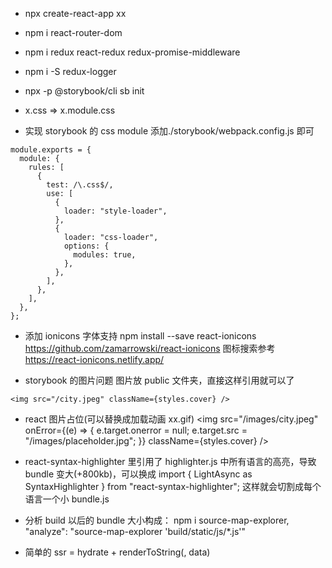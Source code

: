 - npx create-react-app xx
- npm i react-router-dom
- npm i redux react-redux redux-promise-middleware
- npm i -S redux-logger

- npx -p @storybook/cli sb init
- x.css => x.module.css

- 实现 storybook 的 css module
  添加./storybook/webpack.config.js 即可

```
module.exports = {
  module: {
    rules: [
      {
        test: /\.css$/,
        use: [
          {
            loader: "style-loader",
          },
          {
            loader: "css-loader",
            options: {
              modules: true,
            },
          },
        ],
      },
    ],
  },
};
```

- 添加 ionicons 字体支持
  npm install --save react-ionicons
  https://github.com/zamarrowski/react-ionicons
  图标搜索参考
  https://react-ionicons.netlify.app/

- storybook 的图片问题
  图片放 public 文件夹，直接这样引用就可以了

```
<img src="/city.jpeg" className={styles.cover} />
```

- react 图片占位(可以替换成加载动画 xx.gif)
  <img
  src="/images/city.jpeg"
  onError={(e) => {
  e.target.onerror = null;
  e.target.src = "/images/placeholder.jpg";
  }}
  className={styles.cover}
  />

- react-syntax-highlighter 里引用了 highlighter.js 中所有语言的高亮，导致 bundle 变大(+800kb)，可以换成 import { LightAsync as SyntaxHighlighter } from "react-syntax-highlighter"; 这样就会切割成每个语言一个小 bundle.js

- 分析 build 以后的 bundle 大小构成： npm i source-map-explorer, "analyze": "source-map-explorer 'build/static/js/\*.js'"

- 简单的 ssr = hydrate + renderToString(<Element />, data)
